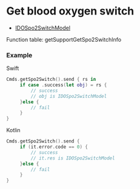 # Get blood oxygen switch

* [IDOSpo2SwitchModel](../model/IDOSpo2SwitchModel.md)

Function table: getSupportGetSpo2SwitchInfo

### Example

Swift

```swift
Cmds.getSpo2Switch().send { rs in
     if case .success(let obj) = rs {
         // success
         // obj is IDOSpo2SwitchModel
     }else {
         // fail
     }
}
```

Kotlin

```kotlin
Cmds.getSpo2Switch().send {
     if (it.error.code == 0) {
         // success
         // it.res is IDOSpo2SwitchModel
     }else {
         // fail
     }
}
```
